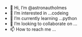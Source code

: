 - 👋 Hi, I’m @astronautholmes
- 👀 I’m interested in ...codeing
- 🌱 I’m currently learning ...python
- 💞️ I’m looking to collaborate on ...
- 📫 How to reach me ...

<!---
astronautholmes/astronautholmes is a ✨ special ✨ repository because its `README.md` (this file) appears on your GitHub profile.
You can click the Preview link to take a look at your changes.
--->
